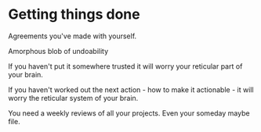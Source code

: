 ﻿# Getting things done


Agreements you've made with yourself.

Amorphous blob of undoability

If you haven't put it somewhere trusted it will worry your reticular part of your brain.

If you haven't worked out the next action - how to make it actionable - it will worry the reticular system of your brain.

You need a weekly reviews of all your projects.
Even your someday maybe file.


